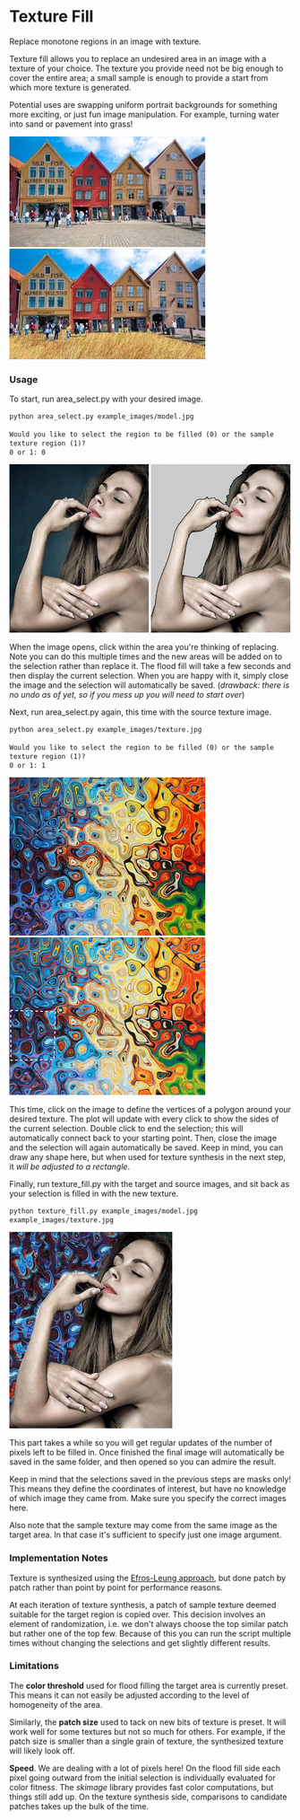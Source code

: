 # Texture Fill

Replace monotone regions in an image with texture.

Texture fill allows you to replace an undesired area in an image with a texture of your choice. The texture you provide need not be big enough to cover the entire area; a small sample is enough to provide a start from which more texture is generated. 

Potential uses are swapping uniform portrait backgrounds for something more exciting, or just fun image manipulation. For example, turning water into sand or pavement into grass!


![before](example_images/before.jpg "Before")
![after](example_images/after.jpg "After")

### Usage

To start, run area_select.py with your desired image.

```
python area_select.py example_images/model.jpg

Would you like to select the region to be filled (0) or the sample texture region (1)?
0 or 1: 0
```
![Target Image](example_images/model.jpg "Target Image")
![Target Selection](example_images/target_selection.png "Target Selection")

When the image opens, click within the area you're thinking of replacing. Note you can do this multiple times and the new areas will be added on to the selection rather than replace it. The flood fill will take a few seconds and then display the current selection. When you are happy with it, simply close the image and the selection will automatically be saved. (_drawback: there is no undo as of yet, so if you mess up you will need to start over_)

Next, run area_select.py again, this time with the source texture image.

```
python area_select.py example_images/texture.jpg

Would you like to select the region to be filled (0) or the sample texture region (1)?
0 or 1: 1
```

![Texture Image](example_images/texture.jpg "Texture Image")
![Texture Selection](example_images/texture_selection.png "Texture Selection")

This time, click on the image to define the vertices of a polygon around your desired texture. The plot will update with every click to show the sides of the current selection. Double click to end the selection; this will automatically connect back to your starting point. Then, close the image and the selection will again automatically be saved. Keep in mind, you can draw any shape here, but when used for texture synthesis in the next step, it _will be adjusted to a rectangle_.

Finally, run texture_fill.py with the target and source images, and sit back as your selection is filled in with the new texture. 

```
python texture_fill.py example_images/model.jpg example_images/texture.jpg
```

![Result Image](example_images/example_result.jpg "Result Image")

This part takes a while so you will get regular updates of the number of pixels left to be filled in. Once finished the final image will automatically be saved in the same folder, and then opened so you can admire the result. 

Keep in mind that the selections saved in the previous steps are masks only! This means they define the coordinates of interest, but have no knowledge of which image they came from. Make sure you specify the correct images here. 

Also note that the sample texture may come from the same image as the target area. In that case it's sufficient to specify just one image argument.

### Implementation Notes

Texture is synthesized using the [Efros-Leung approach](https://www2.eecs.berkeley.edu/Research/Projects/CS/vision/papers/efros-iccv99.pdf), but done patch by patch rather than point by point for performance reasons.

At each iteration of texture synthesis, a patch of sample texture deemed suitable for the target region is copied over. This decision involves an element of randomization, i.e. we don't always choose the top similar patch but rather one of the top few. Because of this you can run the script multiple times without changing the selections and get slightly different results.

### Limitations

The __color threshold__ used for flood filling the target area is currently preset. This means it can not easily be adjusted according to the level of homogeneity of the area. 

Similarly, the __patch size__ used to tack on new bits of texture is preset. It will work well for some textures but not so much for others. For example, if the patch size is smaller than a single grain of texture, the synthesized texture will likely look off.

__Speed__. We are dealing with a lot of pixels here! On the flood fill side each pixel going outward from the initial selection is individually evaluated for color fitness. The _skimage_ library provides fast color computations, but things still add up. On the texture synthesis side, comparisons to candidate patches takes up the bulk of the time.